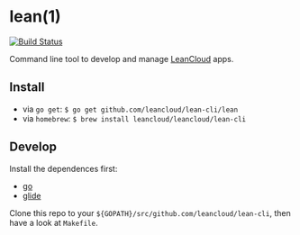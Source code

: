 # lean(1)

[![Build Status](https://travis-ci.org/leancloud/lean-cli.svg?branch=master)](https://travis-ci.org/leancloud/lean-cli)

Command line tool to develop and manage [LeanCloud](https://leancloud.cn) apps.

## Install

- via `go get`: `$ go get github.com/leancloud/lean-cli/lean`
- via `homebrew`: `$ brew install leancloud/leancloud/lean-cli`

## Develop

Install the dependences first:

- [go](https://golang.org)
- [glide](https://glide.sh)


Clone this repo to your `${GOPATH}/src/github.com/leancloud/lean-cli`, then have a look at `Makefile`.
